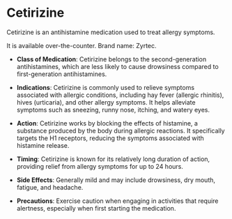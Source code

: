 [//]: # (
source: gpt-3 + jph editing
brands: Zyrtec
tags: antihistamines
)

# Cetirizine

Cetirizine is an antihistamine medication used to treat allergy symptoms.

It is available over-the-counter. Brand name: Zyrtec.

* **Class of Medication**: Cetirizine belongs to the second-generation antihistamines, which are less likely to cause drowsiness compared to first-generation antihistamines.

* **Indications**: Cetirizine is commonly used to relieve symptoms associated with allergic conditions, including hay fever (allergic rhinitis), hives (urticaria), and other allergy symptoms. It helps alleviate symptoms such as sneezing, runny nose, itching, and watery eyes.

* **Action**: Cetirizine works by blocking the effects of histamine, a substance produced by the body during allergic reactions. It specifically targets the H1 receptors, reducing the symptoms associated with histamine release.

* **Timing**: Cetirizine is known for its relatively long duration of action, providing relief from allergy symptoms for up to 24 hours.

* **Side Effects**: Generally mild and may include drowsiness, dry mouth, fatigue, and headache.

* **Precautions**: Exercise caution when engaging in activities that require alertness, especially when first starting the medication.

